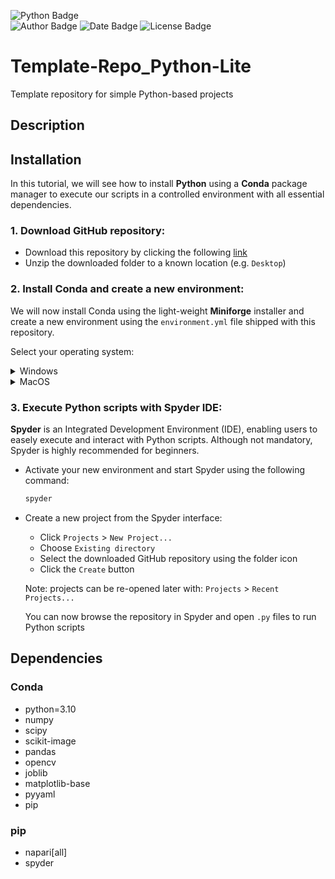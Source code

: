 ![Python Badge](https://img.shields.io/badge/Python-3.10-blue?logo=python&logoColor=rgb(149%2C157%2C165)&labelColor=rgb(50%2C60%2C65))  
![Author Badge](https://img.shields.io/badge/Author-Benoit_Dehapiot-blue?labelColor=rgb(50%2C60%2C65)&color=rgb(149%2C157%2C165))
![Date Badge](https://img.shields.io/badge/Created-2023--09--20-blue?labelColor=rgb(50%2C60%2C65)&color=rgb(149%2C157%2C165))
![License Badge](https://img.shields.io/badge/Licence-GNU%20General%20Public%20License%20v3.0-blue?labelColor=rgb(50%2C60%2C65)&color=rgb(149%2C157%2C165))    

# Template-Repo_Python-Lite
Template repository for simple Python-based projects
## Description

## Installation
In this tutorial, we will see how to install **Python** using a **Conda** package manager to execute our scripts in a controlled environment with all essential dependencies.  

### 1. Download GitHub repository:  

- Download this repository by clicking the following 
[link](https://github.com/BDehapiot/Template-Repo_Python-Lite/archive/refs/heads/main.zip)  
- Unzip the downloaded folder to a known location (e.g. `Desktop`)

### 2. Install Conda and create a new environment:

We will now install Conda using the light-weight **Miniforge** installer and create a new environment using the `environment.yml` file shipped with this repository.

Select your operating system:  

<details> <summary>Windows</summary>  

- Download Miniforge installer for Windows
([link](https://github.com/conda-forge/miniforge/releases/latest/download/Miniforge3-Windows-x86_64.exe))  

- Run the downloaded `.exe` file and select the following options:    
    - *create start menu shortcuts*  
    - *add Miniforge3 to PATH environment variable* 

- Run Miniforge Prompt from your start menu shortcuts  

    Your prompt should read something like:  
    `(base) C:\Users\YourUsername>`  
    `(base)` meaning that you are in your base Conda environment 

- Move to your downloaded GitHub repository using the `cd` command: 
    ```bash
    cd Desktop/Template-Repo_Python-Lite-main
    ```
    Your prompt should change to reflect your current location:  
    `(base) C:\Users\YourUsername\Desktop\Template-Repo_Python-Lite-main>`

- Create a new Conda environment (takes a few minutes): 
    ```bash
    mamba env create -f environment.yml
    ```

- Activate the new environment:
    ```bash
    conda activate Python-Lite
    ```
    Your prompt should now display `(Python-Lite)` indicating that you have changed environment   
    `(Python-Lite) C:\Users\YourUsername\Desktop\Template-Repo_Python-Lite-main>`

</details> 

<details> <summary>MacOS</summary>  

- Download Miniforge installer for MacOS 
([legacy](https://github.com/conda-forge/miniforge/releases/latest/download/Miniforge3-MacOSX-x86_64.sh))
([M-Series](https://github.com/conda-forge/miniforge/releases/latest/download/Miniforge3-MacOSX-arm64.sh)) 

- Open your terminal by typing `terminal` in the Launchpad  

    Your prompt should read something like:  
    `YourUsername@MacBook-Pro ~ %`

- Move to where you downloaded the Miniforge installer using the `cd` command:  
It is most likely located in your `Downloads` folder    
    ```bash
    cd ~/Downloads
    ```  
    
- Run the following command to install Miniforge:  

    ```bash
    # legacy
    bash Miniforge3-MacOSX-x86_64.sh
    # M-Series
    bash Miniforge3-MacOSX-arm64.sh
    ```  
    Follow the Terminal prompts to complete installation and accept default options  

- Close and re-open your terminal  

    Your prompt should now read something like:  
    `(base) YourUsername@MacBook-Pro ~ %`  
    `(base)` meaning that you are in your base Conda environment  

- Move to your downloaded GitHub repository: 
    ```bash
    cd Desktop/Template-Repo_Python-Lite-main
    ```
    Your prompt should change to reflect your current location:  
    `(base) YourUsername@MacBook-Pro Desktop/Template-Repo_Python-Lite-main %`  

- Create a new Conda environment (takes a few minutes):  
    ```bash
    mamba env create -f environment.yml
    ```

- Activate the new environment:
    ```bash
    conda activate Python-Lite
    ```

    Your prompt should now display `(Python-Lite)` indicating that you have changed environment  
    `(Python-Lite) YourUsername@MacBook-Pro Desktop/Template-Repo_Python-Lite-main %`

</details> 

### 3. Execute Python scripts with Spyder IDE: 

**Spyder** is an Integrated Development Environment (IDE), enabling users to easely execute and interact with Python scripts. Although not mandatory, Spyder is highly recommended for beginners.  

- Activate your new environment and start Spyder using the following command:  
    ```bash
    spyder
    ```

- Create a new project from the Spyder interface:
    - Click `Projects` > `New Project...`
    - Choose `Existing directory`
    - Select the downloaded GitHub repository using the folder icon
    - Click the `Create` button  

    Note: projects can be re-opened later with: `Projects` > `Recent Projects...`

    You can now browse the repository in Spyder and open `.py` files to run Python scripts   

## Dependencies
### Conda
- python=3.10
- numpy
- scipy
- scikit-image
- pandas
- opencv
- joblib
- matplotlib-base
- pyyaml
- pip

### pip
- napari[all]
- spyder
